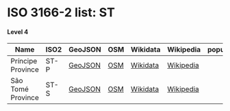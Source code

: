# ISO 3166-2 list: ST


#### Level 4
Name | ISO2 | GeoJSON | OSM | Wikidata | Wikipedia | population 
--- | --- | --- | --- | --- | --- | --: 
Príncipe Province | ST-P | [GeoJSON](../../geojson/q8/iso2/ST/ST-P.geojson) | [OSM](https://www.openstreetmap.org/relation/4508349) | [Wikidata](https://www.wikidata.org/wiki/Q2366966) | [Wikipedia](http://en.wikipedia.org/wiki/en%3AAutonomous%20Region%20of%20Pr%C3%ADncipe) | 
São Tomé Province | ST-S | [GeoJSON](../../geojson/q8/iso2/ST/ST-S.geojson) | [OSM](https://www.openstreetmap.org/relation/4508350) | [Wikidata](https://www.wikidata.org/wiki/Q6710363) | [Wikipedia](http://en.wikipedia.org/wiki/en%3AS%C3%A3o%20Tom%C3%A9%20Province) | 
